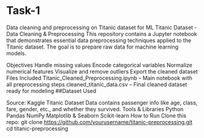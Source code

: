 # Task-1
Data cleaning and preprocessing on Titanic dataset for ML
Titanic Dataset - Data Cleaning & Preprocessing
This repository contains a Jupyter notebook that demonstrates essential data preprocessing techniques applied to the Titanic dataset. The goal is to prepare raw data for machine learning models.

Objectives
Handle missing values
Encode categorical variables
Normalize numerical features
Visualize and remove outliers
Export the cleaned dataset
Files Included
Titanic_Cleaned_Preprocessing.ipynb – Main notebook with all preprocessing steps
cleaned_titanic_data.csv – Final cleaned dataset ready for modeling
##Dataset Used

Source: Kaggle Titanic Dataset
Data contains passenger info like age, class, fare, gender, etc., and whether they survived.
Tools & Libraries
Python
Pandas
NumPy
Matplotlib & Seaborn
Scikit-learn
How to Run
Clone this repo:
git clone https://github.com/yourusername/titanic-preprocessing.git
cd titanic-preprocessing
